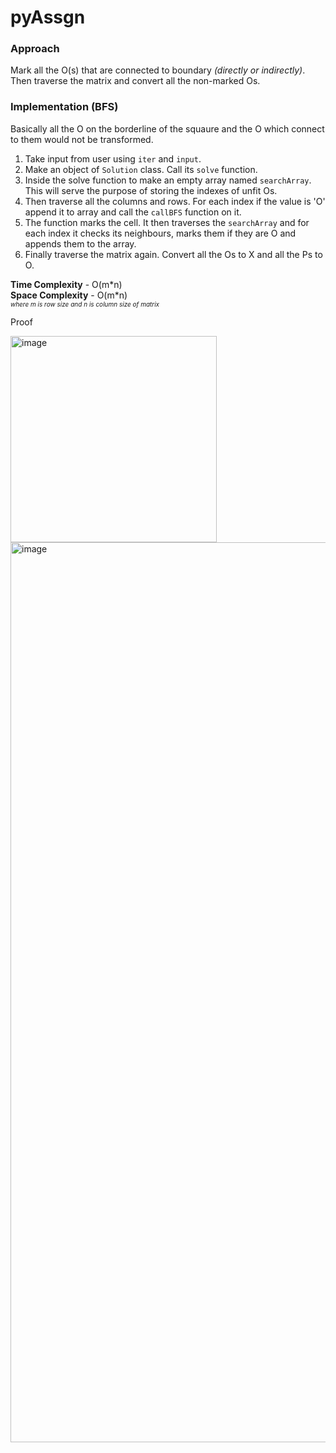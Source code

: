 # pyAssgn

### Approach
Mark all the O(s) that are connected to boundary *(directly or indirectly)*. Then traverse the matrix and convert all the non-marked Os.

### Implementation (BFS)
Basically all the O on the borderline of the squaure and the O which connect to them would not be transformed.
1. Take input from user using `iter` and `input`.
2. Make an object of `Solution` class. Call its `solve` function.
3. Inside the solve function to make an empty array named `searchArray`. This will serve the purpose of storing the indexes of unfit Os.
4. Then traverse all the columns and rows. For each index if the value is 'O' append it to array and call the `callBFS` function on it.
5. The function marks the cell. It then traverses the `searchArray` and for each index it checks its neighbours, marks them if they are O and appends them to the array.
6. Finally traverse the matrix again. Convert all the Os to X and all the Ps to O.

**Time Complexity** - O(m\*n)<br>
**Space Complexity** - O(m\*n)<br>
<font size = "0.1"> *where m is row size and n is column size of matrix* </font>

Proof

<img width="330" alt="image" src="https://user-images.githubusercontent.com/68206552/215169905-97076c43-3475-42de-8722-66a3b12937fa.png">
<img width="1440" alt="image" src="https://user-images.githubusercontent.com/68206552/215169954-b73ea270-f042-4568-a368-3efb366a62e8.png">
